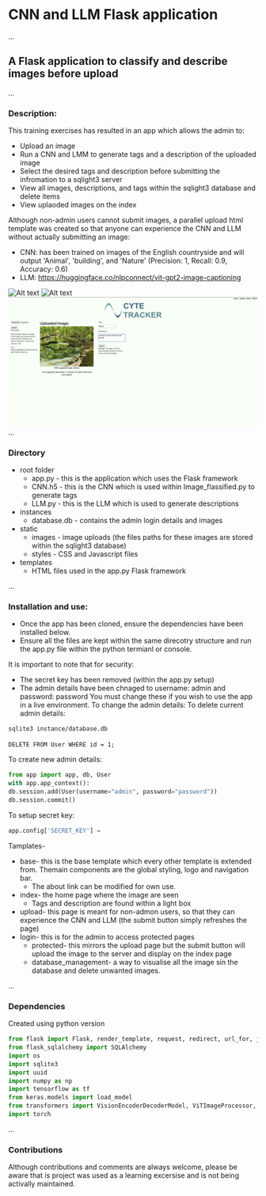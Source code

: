 # CNN and LLM Flask application

...
## A Flask application to classify and describe images before upload

...
### Description:
This training exercises has resulted in an app which allows the admin to:
* Upload an image
* Run a CNN and LMM to generate tags and a description of the uploaded image
* Select the desired tags and description before submitting the infromation to a sqlight3 server
* View all images, descriptions, and tags within the sqlight3 database and delete items
* View uplaoded images on the index

Although non-admin users cannot submit images, a parallel upload html template was created so that anyone can experience the CNN and LLM without actually submitting an image:
* CNN: has been trained on images of the English countryside and will output 'Animal', 'building', and 'Nature' (Precision: 1, Recall: 0.9, Accuracy: 0.6)
* LLM: https://huggingface.co/nlpconnect/vit-gpt2-image-captioning

![Alt text](<example_images/Screenshot 2023-07-26 at 08.18.48.png>)
![Alt text](<example_images/Screenshot 2023-07-26 at 08.19.05.png>)
![Alt text](<example_images/Screenshot 2023-07-26 at 08.53.34.png>)
...
### Directory
* root folder
    * app.py - this is the application which uses the Flask framework
    * CNN.h5 - this is the CNN which is used within Image_flassified.py to generate tags
    * LLM.py - this is the LLM which is used to generate descriptions
* instances
    * database.db - contains the admin login details and images
* static
    * images - image uploads (the files paths for these images are stored within the sqlight3 database)
    * styles - CSS and Javascript files 
* templates
    * HTML files used in the app.py Flask framework

...
### Installation and use:
* Once the app has been cloned, ensure the dependencies have been installed below.
* Ensure all the files are kept within the same direcotry structure and run the app.py file within the python termianl or console.

It is important to note that for security:
* The secret key has been removed (within the app.py setup)
* The admin details have been chnaged to username: admin and password: password
You must change these if you wish to use the app in a live environment. To change the admin details:
To delete current admin details:
```console
sqlite3 instance/database.db

DELETE FROM User WHERE id = 1;
```

To create new admin details:
```python
from app import app, db, User
with app.app_context():
db.session.add(User(username="admin", password="password"))
db.session.commit()
```

To setup secret key:
```python
app.config['SECRET_KEY'] =
```

Tamplates-
* base- this is the base template which every other template is extended from. Themain components are the global styling, logo and navigation bar.
    * The about link can be modified for own use.
* index- the home page where the image are seen
    * Tags and description are found within a light box
* upload- this page is meant for non-admon users, so that they can experience the CNN and LLM (the submit button simply refreshes the page)
* login- this is for the admin to access protected pages
    * protected- this mirrors the upload page but the submit button will upload the image to the server and display on the index page
    * database_management- a way to visualise all the image sin the database and delete unwanted images.

...
### Dependencies
Created using python version
```python
from flask import Flask, render_template, request, redirect, url_for, jsonify, session
from flask_sqlalchemy import SQLAlchemy
import os
import sqlite3
import uuid
import numpy as np
import tensorflow as tf
from keras.models import load_model
from transformers import VisionEncoderDecoderModel, ViTImageProcessor, AutoTokenizer
import torch
```

...
### Contributions
Although contributions and comments are always welcome, please be aware that is project was used as a learning excersise and is not being activally maintained.